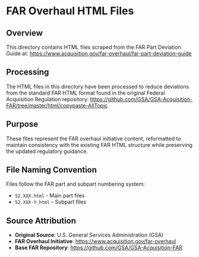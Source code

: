 # FAR Overhaul HTML Files

## Overview

This directory contains HTML files scraped from the FAR Part Deviation Guide at:
<https://www.acquisition.gov/far-overhaul/far-part-deviation-guide>

## Processing

The HTML files in this directory have been processed to reduce deviations from the standard FAR HTML format found in the original Federal Acquisition Regulation repository:
<https://github.com/GSA/GSA-Acquisition-FAR/tree/master/html/copypaste-AllTopic>

## Purpose

These files represent the FAR overhaul initiative content, reformatted to maintain consistency with the existing FAR HTML structure while preserving the updated regulatory guidance.

## File Naming Convention

Files follow the FAR part and subpart numbering system:
- `52.XXX.html` - Main part files
- `52.XXX-Y.html` - Subpart files

## Source Attribution

- **Original Source**: U.S. General Services Administration (GSA)
- **FAR Overhaul Initiative**: <https://www.acquisition.gov/far-overhaul>
- **Base FAR Repository**: <https://github.com/GSA/GSA-Acquisition-FAR>
